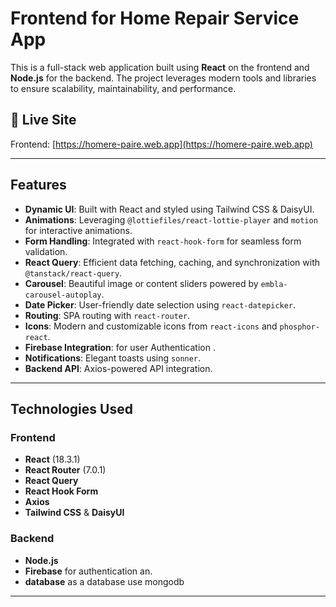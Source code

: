# Frontend for Home Repair Service App

This is a full-stack web application built using **React** on the frontend and **Node.js** for the backend. The project leverages modern tools and libraries to ensure scalability, maintainability, and performance.

## 🚀 Live Site
Frontend: [https://homere-paire.web.app](https://homere-paire.web.app)  

---

## Features

- **Dynamic UI**: Built with React and styled using Tailwind CSS & DaisyUI.
- **Animations**: Leveraging `@lottiefiles/react-lottie-player` and `motion` for interactive animations.
- **Form Handling**: Integrated with `react-hook-form` for seamless form validation.
- **React Query**: Efficient data fetching, caching, and synchronization with `@tanstack/react-query`.
- **Carousel**: Beautiful image or content sliders powered by `embla-carousel-autoplay`.
- **Date Picker**: User-friendly date selection using `react-datepicker`.
- **Routing**: SPA routing with `react-router`.
- **Icons**: Modern and customizable icons from `react-icons` and `phosphor-react`.
- **Firebase Integration**: for user Authentication .
- **Notifications**: Elegant toasts using `sonner`.
- **Backend API**: Axios-powered API integration.

---

## Technologies Used

### Frontend
- **React** (18.3.1)
- **React Router** (7.0.1)
- **React Query**
- **React Hook Form**
- **Axios**
- **Tailwind CSS** & **DaisyUI**

### Backend
- **Node.js**
- **Firebase** for authentication an.
- **database**  as a database use mongodb
---